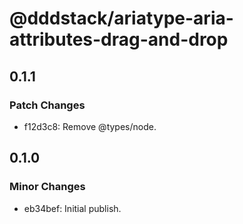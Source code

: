 # @dddstack/ariatype-aria-attributes-drag-and-drop

## 0.1.1

### Patch Changes

- f12d3c8: Remove @types/node.

## 0.1.0

### Minor Changes

- eb34bef: Initial publish.

